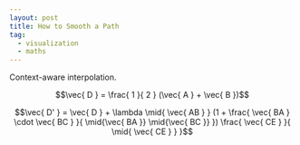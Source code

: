 ```yaml
---
layout: post
title: How to Smooth a Path
tag:
  - visualization
  - maths
---
```


Context-aware interpolation.

$$\vec{ D } = \frac{ 1 }{ 2 } (\vec{ A } + \vec{ B })$$

$$\vec{ D' } = \vec{ D } + \lambda \mid{ \vec{ AB } } (1 + \frac{ \vec{ BA } \cdot \vec{ BC } }{ \mid{\vec{ BA }} \mid{\vec{ BC }} }) \frac{ \vec{ CE } }{ \mid{ \vec{ CE } } }$$
